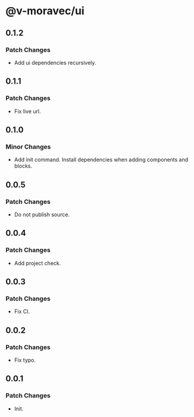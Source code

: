 # @v-moravec/ui

## 0.1.2

### Patch Changes

- Add ui dependencies recursively.

## 0.1.1

### Patch Changes

- Fix live url.

## 0.1.0

### Minor Changes

- Add init command. Install dependencies when adding components and blocks.

## 0.0.5

### Patch Changes

- Do not publish source.

## 0.0.4

### Patch Changes

- Add project check.

## 0.0.3

### Patch Changes

- Fix CI.

## 0.0.2

### Patch Changes

- Fix typo.

## 0.0.1

### Patch Changes

- Init.
